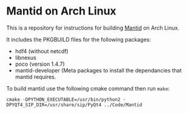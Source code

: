 # Mantid on Arch Linux

This is a repository for instructions for building [Mantid](https://github.com/mantidproject/mantid) on Arch Linux.

It includes the PKGBUILD files for the following packages:
* hdf4 (without netcdf)
* libnexus
* poco (version 1.4.7)
* mantid-developer (Meta packages to install the dependancies that mantid requires.

To build mantid use the following cmake command then run `make`:
```
cmake -DPYTHON_EXECUTABLE=/usr/bin/python2 -DPYQT4_SIP_DIR=/usr/share/sip/PyQt4 ../Code/Mantid
```
